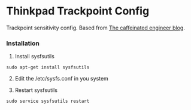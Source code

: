 # Thinkpad Trackpoint Config

Trackpoint sensitivity config. Based from  [The caffeinated engineer blog](https://silvae86.github.io/2019/05/17/tuning-ibm-lenovo-trackpoint/).

### Installation
1. Install sysfsutils
```
sudo apt-get install sysfsutils
```
2. Edit the /etc/sysfs.conf in you system

3. Restart sysfsutils 
```
sudo service sysfsutils restart
```
